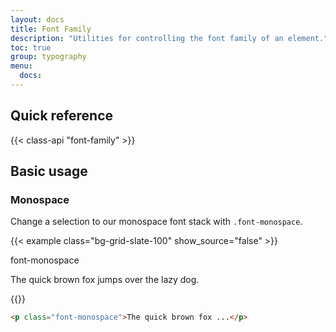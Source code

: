 ```yaml
---
layout: docs
title: Font Family
description: "Utilities for controlling the font family of an element."
toc: true
group: typography
menu:
  docs:    
---
```


## Quick reference 

{{< class-api "font-family" >}}

## Basic usage

### Monospace

Change a selection to our monospace font stack with `.font-monospace`.

{{< example class="bg-grid-slate-100" show_source="false" >}}
<div>
  <span class="text-muted fs-sm fw-medium mb-3">font-monospace</span>
  <p class="font-monospace fw-semibold fs-5">The quick brown fox jumps over the lazy dog.</p>
</div>
{{</ example >}}

```html
<p class="font-monospace">The quick brown fox ...</p>
```
